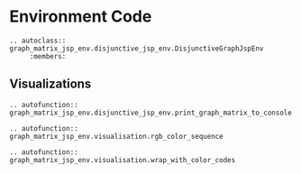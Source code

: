 # Environment Code

```{eval-rst}
.. autoclass:: graph_matrix_jsp_env.disjunctive_jsp_env.DisjunctiveGraphJspEnv
     :members:
```

## Visualizations

```{eval-rst}
.. autofunction:: graph_matrix_jsp_env.disjunctive_jsp_env.print_graph_matrix_to_console
```

```{eval-rst}
.. autofunction:: graph_matrix_jsp_env.visualisation.rgb_color_sequence
```

```{eval-rst}
.. autofunction:: graph_matrix_jsp_env.visualisation.wrap_with_color_codes
```